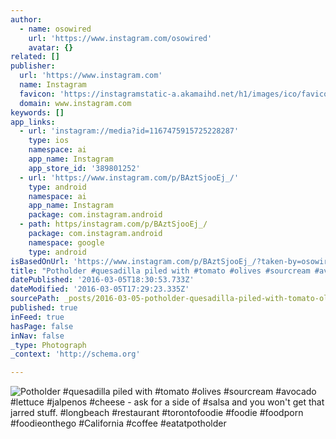 ```yaml
---
author:
  - name: osowired
    url: 'https://www.instagram.com/osowired'
    avatar: {}
related: []
publisher:
  url: 'https://www.instagram.com'
  name: Instagram
  favicon: 'https://instagramstatic-a.akamaihd.net/h1/images/ico/favicon.ico/7cdab0872b15.ico'
  domain: www.instagram.com
keywords: []
app_links:
  - url: 'instagram://media?id=1167475915725228287'
    type: ios
    namespace: ai
    app_name: Instagram
    app_store_id: '389801252'
  - url: 'https://www.instagram.com/p/BAztSjooEj_/'
    type: android
    namespace: ai
    app_name: Instagram
    package: com.instagram.android
  - path: https/instagram.com/p/BAztSjooEj_/
    package: com.instagram.android
    namespace: google
    type: android
isBasedOnUrl: 'https://www.instagram.com/p/BAztSjooEj_/?taken-by=osowired'
title: "Potholder #quesadilla piled with #tomato #olives #sourcream #avocado #lettuce #jalpenos #cheese - ask for a side of #salsa and you won't get that jarred stuff. #longbeach #restaurant #torontofoodie #foodie #foodporn #foodieonthego #California #coffee #eatatpotholder"
datePublished: '2016-03-05T18:30:53.733Z'
dateModified: '2016-03-05T17:29:23.335Z'
sourcePath: _posts/2016-03-05-potholder-quesadilla-piled-with-tomato-olives-sourcream.md
published: true
inFeed: true
hasPage: false
inNav: false
_type: Photograph
_context: 'http://schema.org'

---
```

![Potholder &num;quesadilla piled with &num;tomato &num;olives &num;sourcream &num;avocado &num;lettuce &num;jalpenos &num;cheese - ask for a side of &num;salsa and you won't get that jarred stuff&period; &num;longbeach &num;restaurant &num;torontofoodie &num;foodie &num;foodporn &num;foodieonthego &num;California &num;coffee &num;eatatpotholder](https://scontent.cdninstagram.com/t51.2885-15/s640x640/sh0.08/e35/12383306_573495592805558_1552261883_n.jpg?ig_cache_key=MTE2NzQ3NTkxNTcyNTIyODI4Nw%3D%3D.2)